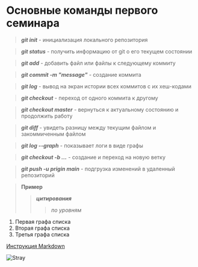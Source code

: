 # Основные команды первого семинара

> ***git init*** - инициализация локального репозитория

> ***git status*** - получить информацию от git о его текущем состоянии

> ***git add*** - добавить файл или файлы к следующему коммиту

> ***git commit -m "message"*** - создание коммита

> ***git log*** - вывод на экран истории всех коммитов с их хеш-кодами

> ***git checkout*** - переход от одного коммита к другому

> ***git checkout master*** - вернуться к актуальному состоянию и продолжить работу

> ***git diff*** - увидеть разницу между текущим файлом и закоммиченным файлом

> ***git log --graph*** - показывает логи в виде графы

> ***git checkout -b ...*** - создание и переход на новую ветку

> ***git push -u prigin main*** - подгрузка изменений в удаленный репозиторий

> **Пример**
>> ***цитирования***
>>> *по уровням*

1. Первая графа списка
2. Вторая графа списка
3. Третья графа списка 

[Инструкция Markdown](https://gist.github.com/Jekins/2bf2d0638163f1294637#Links)

![Stray](/Users/Nikita/Desktop/Stray.jpg)